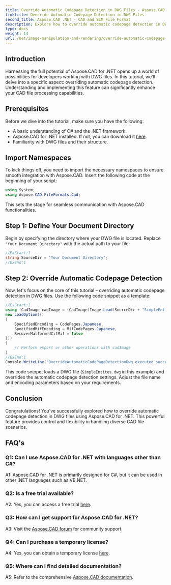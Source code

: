 ```yaml
---
title: Override Automatic Codepage Detection in DWG Files - Aspose.CAD Tutorial
linktitle: Override Automatic Codepage Detection in DWG Files
second_title: Aspose.CAD .NET - CAD and BIM File Format
description: Explore how to override automatic codepage detection in DWG files using Aspose.CAD for .NET. Enhance your CAD file processing capabilities effortlessly.
type: docs
weight: 14
url: /net/image-manipulation-and-rendering/override-automatic-codepage-detection-in-dwg/
---
```

## Introduction

Harnessing the full potential of Aspose.CAD for .NET opens up a world of possibilities for developers working with DWG files. In this tutorial, we'll delve into a specific aspect: overriding automatic codepage detection. Understanding and implementing this feature can significantly enhance your CAD file processing capabilities.

## Prerequisites

Before we dive into the tutorial, make sure you have the following:

- A basic understanding of C# and the .NET framework.
- Aspose.CAD for .NET installed. If not, you can download it [here](https://releases.aspose.com/cad/net/).
- Familiarity with DWG files and their structure.

## Import Namespaces

To kick things off, you need to import the necessary namespaces to ensure smooth integration with Aspose.CAD. Insert the following code at the beginning of your script:

```csharp
using System;
using Aspose.CAD.FileFormats.Cad;
```

This sets the stage for seamless communication with Aspose.CAD functionalities.

## Step 1: Define Your Document Directory

Begin by specifying the directory where your DWG file is located. Replace `"Your Document Directory"` with the actual path to your file:

```csharp
//ExStart:1
string SourceDir = "Your Document Directory";
//ExEnd:1
```

## Step 2: Override Automatic Codepage Detection

Now, let's focus on the core of this tutorial – overriding automatic codepage detection in DWG files. Use the following code snippet as a template:

```csharp
//ExStart:1
using (CadImage cadImage = (CadImage)Image.Load(SourceDir + "SimpleEntites.dwg",
new LoadOptions()
{
	SpecifiedEncoding = CodePages.Japanese,
	SpecifiedMifEncoding = MifCodePages.Japanese,
	RecoverMalformedCifMif = false
}))
{
	// Perform export or other operations with cadImage
}
//ExEnd:1
Console.WriteLine("OverrideAutomaticCodePageDetectionDwg executed successfully");
```

This code snippet loads a DWG file (`SimpleEntites.dwg` in this example) and overrides the automatic codepage detection settings. Adjust the file name and encoding parameters based on your requirements.

## Conclusion

Congratulations! You've successfully explored how to override automatic codepage detection in DWG files using Aspose.CAD for .NET. This powerful feature provides control and flexibility in handling diverse CAD file scenarios.

## FAQ's

### Q1: Can I use Aspose.CAD for .NET with languages other than C#?

A1: Aspose.CAD for .NET is primarily designed for C#, but it can be used in other .NET languages such as VB.NET.

### Q2: Is a free trial available?

A2: Yes, you can access a free trial [here](https://releases.aspose.com/).

### Q3: How can I get support for Aspose.CAD for .NET?

A3: Visit the [Aspose.CAD forum](https://forum.aspose.com/c/cad/19) for community support.

### Q4: Can I purchase a temporary license?

A4: Yes, you can obtain a temporary license [here](https://purchase.aspose.com/temporary-license/).

### Q5: Where can I find detailed documentation?

A5: Refer to the comprehensive [Aspose.CAD documentation](https://reference.aspose.com/cad/net/).
